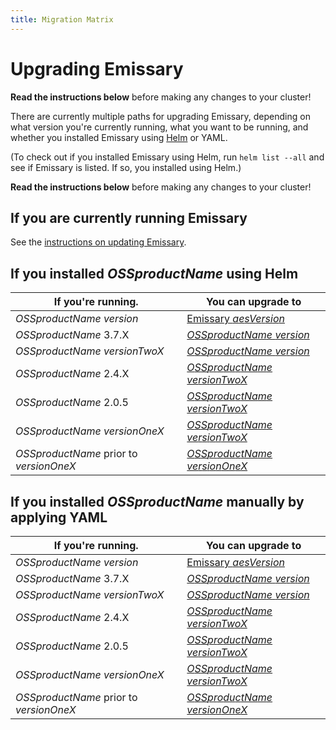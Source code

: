 ```yaml
---
title: Migration Matrix
---
```


# Upgrading Emissary

<Alert severity="warning">
  <b>Read the instructions below</b> before making any changes to your cluster!
</Alert>

There are currently multiple paths for upgrading Emissary, depending on what version you're currently
running, what you want to be running, and whether you installed Emissary using [Helm](../helm) or
YAML.

(To check out if you installed Emissary using Helm, run `helm list --all` and see if
Emissary is listed. If so, you installed using Helm.)

<Alert severity="warning">
  <b>Read the instructions below</b> before making any changes to your cluster!
</Alert>

## If you are currently running Emissary

See the [instructions on updating Emissary](/docs/edge-stack/$aesDocsVersion$/topics/install/migration-matrix/).

## If you installed $OSSproductName$ using Helm

| If you're running.                      | You can upgrade to                                                                                                          |
|-----------------------------------------|-----------------------------------------------------------------------------------------------------------------------------|
| $OSSproductName$ $version$              | [Emissary $aesVersion$](/docs/edge-stack/$aesDocsVersion$/topics/install/upgrade/helm/emissary-3.8/edge-stack-3.X/) |
| $OSSproductName$ 3.7.X                  | [$OSSproductName$ $version$](../upgrade/helm/emissary-3.7/emissary-3.X)                                                     |
| $OSSproductName$ $versionTwoX$          | [$OSSproductName$ $version$](../upgrade/helm/emissary-2.5/emissary-3.X)                                                     |
| $OSSproductName$ 2.4.X                  | [$OSSproductName$ $versionTwoX$](../upgrade/helm/emissary-2.4/emissary-2.X)                                                     |
| $OSSproductName$ 2.0.5                  | [$OSSproductName$ $versionTwoX$](../upgrade/helm/emissary-2.0/emissary-2.X)                                                 |
| $OSSproductName$ $versionOneX$          | [$OSSproductName$ $versionTwoX$](../upgrade/helm/emissary-1.14/emissary-2.X)                                                |
| $OSSproductName$ prior to $versionOneX$ | [$OSSproductName$ $versionOneX$](../../../../1.14/topics/install/upgrading)                                                 |

## If you installed $OSSproductName$ manually by applying YAML

| If you're running.                      | You can upgrade to                                                                                                          |
|-----------------------------------------|-----------------------------------------------------------------------------------------------------------------------------|
| $OSSproductName$ $version$              | [Emissary $aesVersion$](/docs/edge-stack/$aesDocsVersion$/topics/install/upgrade/yaml/emissary-3.8/edge-stack-3.X/) |
| $OSSproductName$ 3.7.X                  | [$OSSproductName$ $version$](../upgrade/yaml/emissary-3.7/emissary-3.X)                                                     |
| $OSSproductName$ $versionTwoX$          | [$OSSproductName$ $version$](../upgrade/yaml/emissary-2.5/emissary-3.X)                                                     |
| $OSSproductName$ 2.4.X                  | [$OSSproductName$ $versionTwoX$](../upgrade/yaml/emissary-2.4/emissary-2.X)                                                     |
| $OSSproductName$ 2.0.5                  | [$OSSproductName$ $versionTwoX$](../upgrade/yaml/emissary-2.0/emissary-2.X)                                                 |
| $OSSproductName$ $versionOneX$          | [$OSSproductName$ $versionTwoX$](../upgrade/yaml/emissary-1.14/emissary-2.X)                                                |
| $OSSproductName$ prior to $versionOneX$ | [$OSSproductName$ $versionOneX$](../../../../1.14/topics/install/upgrading)                                                 |
